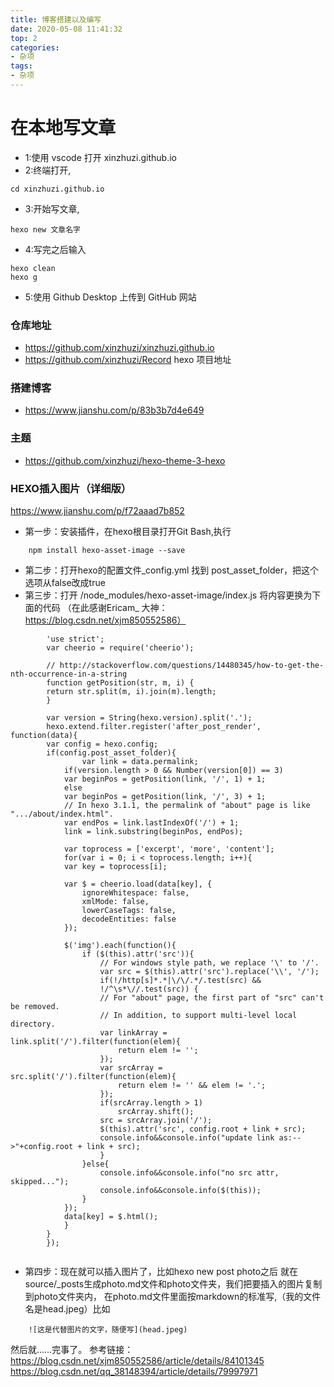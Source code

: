 ```yaml
---
title: 博客搭建以及编写
date: 2020-05-08 11:41:32
top: 2
categories:
- 杂项
tags:
- 杂项
---
```


# 在本地写文章

* 1:使用 vscode 打开 xinzhuzi.github.io
* 2:终端打开, 
```
cd xinzhuzi.github.io
```
* 3:开始写文章,
```
hexo new 文章名字
```
* 4:写完之后输入
```
hexo clean
hexo g
```
* 5:使用 Github Desktop 上传到 GitHub 网站

### 仓库地址
* https://github.com/xinzhuzi/xinzhuzi.github.io
* https://github.com/xinzhuzi/Record hexo 项目地址
### 搭建博客
* https://www.jianshu.com/p/83b3b7d4e649

### 主题
* https://github.com/xinzhuzi/hexo-theme-3-hexo

### HEXO插入图片（详细版）
https://www.jianshu.com/p/f72aaad7b852

* 第一步：安装插件，在hexo根目录打开Git Bash,执行   

```
    npm install hexo-asset-image --save
```

* 第二步：打开hexo的配置文件_config.yml
找到 post_asset_folder，把这个选项从false改成true
* 第三步：打开
/node_modules/hexo-asset-image/index.js
将内容更换为下面的代码
（在此感谢Ericam_ 大神：https://blog.csdn.net/xjm850552586）    


```
        'use strict';
        var cheerio = require('cheerio');

        // http://stackoverflow.com/questions/14480345/how-to-get-the-nth-occurrence-in-a-string        
        function getPosition(str, m, i) {
        return str.split(m, i).join(m).length;
        }

        var version = String(hexo.version).split('.');
        hexo.extend.filter.register('after_post_render', function(data){
        var config = hexo.config;
        if(config.post_asset_folder){
                var link = data.permalink;
            if(version.length > 0 && Number(version[0]) == 3)
            var beginPos = getPosition(link, '/', 1) + 1;
            else
            var beginPos = getPosition(link, '/', 3) + 1;
            // In hexo 3.1.1, the permalink of "about" page is like ".../about/index.html".     
            var endPos = link.lastIndexOf('/') + 1;
            link = link.substring(beginPos, endPos);

            var toprocess = ['excerpt', 'more', 'content'];
            for(var i = 0; i < toprocess.length; i++){
            var key = toprocess[i];

            var $ = cheerio.load(data[key], {
                ignoreWhitespace: false,
                xmlMode: false,
                lowerCaseTags: false,
                decodeEntities: false
            });

            $('img').each(function(){
                if ($(this).attr('src')){
                    // For windows style path, we replace '\' to '/'.
                    var src = $(this).attr('src').replace('\\', '/');
                    if(!/http[s]*.*|\/\/.*/.test(src) &&
                    !/^\s*\//.test(src)) {
                    // For "about" page, the first part of "src" can't be removed.
                    // In addition, to support multi-level local directory.
                    var linkArray = link.split('/').filter(function(elem){
                        return elem != '';
                    });
                    var srcArray = src.split('/').filter(function(elem){
                        return elem != '' && elem != '.';
                    });
                    if(srcArray.length > 1)
                        srcArray.shift();
                    src = srcArray.join('/');
                    $(this).attr('src', config.root + link + src);
                    console.info&&console.info("update link as:-->"+config.root + link + src);
                    }
                }else{
                    console.info&&console.info("no src attr, skipped...");
                    console.info&&console.info($(this));
                }
            });
            data[key] = $.html();
            }
        }
        });         


```



* 第四步：现在就可以插入图片了，比如hexo new post photo之后
就在source/_posts生成photo.md文件和photo文件夹，我们把要插入的图片复制到photo文件夹内，
在photo.md文件里面按markdown的标准写,（我的文件名是head.jpeg）比如

```
    ![这是代替图片的文字，随便写](head.jpeg)
```
然后就……完事了。
参考链接：  
https://blog.csdn.net/xjm850552586/article/details/84101345
https://blog.csdn.net/qq_38148394/article/details/79997971
